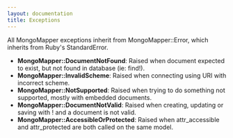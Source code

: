 ```yaml
---
layout: documentation
title: Exceptions
---
```


All MongoMapper exceptions inherit from MongoMapper::Error, which inherits from Ruby's StandardError.

-   **MongoMapper::DocumentNotFound**: Raised when document expected to exist, but not found in database (ie: find!).
-   **MongoMapper::InvalidScheme**: Raised when connecting using URI with incorrect scheme.
-   **MongoMapper::NotSupported**: Raised when trying to do something not supported, mostly with embedded documents.
-   **MongoMapper::DocumentNotValid**: Raised when creating, updating or saving with ! and a document is not valid.
-   **MongoMapper::AccessibleOrProtected**: Raised when attr\_accessible and attr\_protected are both called on the same model.
